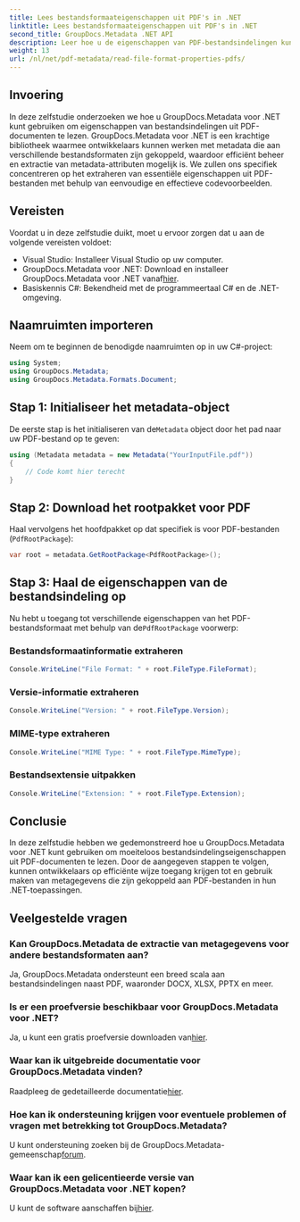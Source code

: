 ```yaml
---
title: Lees bestandsformaateigenschappen uit PDF's in .NET
linktitle: Lees bestandsformaateigenschappen uit PDF's in .NET
second_title: GroupDocs.Metadata .NET API
description: Leer hoe u de eigenschappen van PDF-bestandsindelingen kunt extraheren met GroupDocs.Metadata voor .NET. Duik in metadatabeheer met eenvoudig C#.
weight: 13
url: /nl/net/pdf-metadata/read-file-format-properties-pdfs/
---
```

## Invoering
In deze zelfstudie onderzoeken we hoe u GroupDocs.Metadata voor .NET kunt gebruiken om eigenschappen van bestandsindelingen uit PDF-documenten te lezen. GroupDocs.Metadata voor .NET is een krachtige bibliotheek waarmee ontwikkelaars kunnen werken met metadata die aan verschillende bestandsformaten zijn gekoppeld, waardoor efficiënt beheer en extractie van metadata-attributen mogelijk is. We zullen ons specifiek concentreren op het extraheren van essentiële eigenschappen uit PDF-bestanden met behulp van eenvoudige en effectieve codevoorbeelden.
## Vereisten
Voordat u in deze zelfstudie duikt, moet u ervoor zorgen dat u aan de volgende vereisten voldoet:
- Visual Studio: Installeer Visual Studio op uw computer.
-  GroupDocs.Metadata voor .NET: Download en installeer GroupDocs.Metadata voor .NET vanaf[hier](https://releases.groupdocs.com/metadata/net/).
- Basiskennis C#: Bekendheid met de programmeertaal C# en de .NET-omgeving.

## Naamruimten importeren
Neem om te beginnen de benodigde naamruimten op in uw C#-project:
```csharp
using System;
using GroupDocs.Metadata;
using GroupDocs.Metadata.Formats.Document;
```
## Stap 1: Initialiseer het metadata-object
 De eerste stap is het initialiseren van de`Metadata` object door het pad naar uw PDF-bestand op te geven:
```csharp
using (Metadata metadata = new Metadata("YourInputFile.pdf"))
{
    // Code komt hier terecht
}
```
## Stap 2: Download het rootpakket voor PDF
Haal vervolgens het hoofdpakket op dat specifiek is voor PDF-bestanden (`PdfRootPackage`):
```csharp
var root = metadata.GetRootPackage<PdfRootPackage>();
```
## Stap 3: Haal de eigenschappen van de bestandsindeling op
 Nu hebt u toegang tot verschillende eigenschappen van het PDF-bestandsformaat met behulp van de`PdfRootPackage` voorwerp:
### Bestandsformaatinformatie extraheren
```csharp
Console.WriteLine("File Format: " + root.FileType.FileFormat);
```
### Versie-informatie extraheren
```csharp
Console.WriteLine("Version: " + root.FileType.Version);
```
### MIME-type extraheren
```csharp
Console.WriteLine("MIME Type: " + root.FileType.MimeType);
```
### Bestandsextensie uitpakken
```csharp
Console.WriteLine("Extension: " + root.FileType.Extension);
```

## Conclusie
In deze zelfstudie hebben we gedemonstreerd hoe u GroupDocs.Metadata voor .NET kunt gebruiken om moeiteloos bestandsindelingseigenschappen uit PDF-documenten te lezen. Door de aangegeven stappen te volgen, kunnen ontwikkelaars op efficiënte wijze toegang krijgen tot en gebruik maken van metagegevens die zijn gekoppeld aan PDF-bestanden in hun .NET-toepassingen.

## Veelgestelde vragen
### Kan GroupDocs.Metadata de extractie van metagegevens voor andere bestandsformaten aan?
Ja, GroupDocs.Metadata ondersteunt een breed scala aan bestandsindelingen naast PDF, waaronder DOCX, XLSX, PPTX en meer.
### Is er een proefversie beschikbaar voor GroupDocs.Metadata voor .NET?
 Ja, u kunt een gratis proefversie downloaden van[hier](https://releases.groupdocs.com/).
### Waar kan ik uitgebreide documentatie voor GroupDocs.Metadata vinden?
 Raadpleeg de gedetailleerde documentatie[hier](https://tutorials.groupdocs.com/metadata/net/).
### Hoe kan ik ondersteuning krijgen voor eventuele problemen of vragen met betrekking tot GroupDocs.Metadata?
 U kunt ondersteuning zoeken bij de GroupDocs.Metadata-gemeenschap[forum](https://forum.groupdocs.com/c/metadata/14).
### Waar kan ik een gelicentieerde versie van GroupDocs.Metadata voor .NET kopen?
 U kunt de software aanschaffen bij[hier](https://purchase.groupdocs.com/buy).